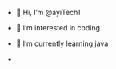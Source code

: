 - 👋 Hi, I’m @ayiTech1
- 👀 I’m interested in coding 
- 🌱 I’m currently learning java

- 

<!---
ayiTech1/ayiTech1 is a ✨ special ✨ repository because its `README.md` (this file) appears on your GitHub profile.
You can click the Preview link to take a look at your changes.
--->
